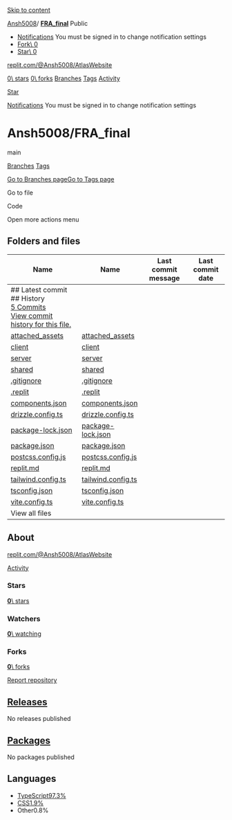 [Skip to content](https://github.com/Ansh5008/FRA_final#start-of-content)

[Ansh5008](https://github.com/Ansh5008)/ **[FRA\_final](https://github.com/Ansh5008/FRA_final)** Public

- [Notifications](https://github.com/login?return_to=%2FAnsh5008%2FFRA_final) You must be signed in to change notification settings
- [Fork\\
0](https://github.com/login?return_to=%2FAnsh5008%2FFRA_final)
- [Star\\
0](https://github.com/login?return_to=%2FAnsh5008%2FFRA_final)


[replit.com/@Ansh5008/AtlasWebsite](http://replit.com/@Ansh5008/AtlasWebsite "replit.com/@Ansh5008/AtlasWebsite")

[0\\
stars](https://github.com/Ansh5008/FRA_final/stargazers) [0\\
forks](https://github.com/Ansh5008/FRA_final/forks) [Branches](https://github.com/Ansh5008/FRA_final/branches) [Tags](https://github.com/Ansh5008/FRA_final/tags) [Activity](https://github.com/Ansh5008/FRA_final/activity)

[Star](https://github.com/login?return_to=%2FAnsh5008%2FFRA_final)

[Notifications](https://github.com/login?return_to=%2FAnsh5008%2FFRA_final) You must be signed in to change notification settings

# Ansh5008/FRA\_final

main

[Branches](https://github.com/Ansh5008/FRA_final/branches) [Tags](https://github.com/Ansh5008/FRA_final/tags)

[Go to Branches page](https://github.com/Ansh5008/FRA_final/branches)[Go to Tags page](https://github.com/Ansh5008/FRA_final/tags)

Go to file

Code

Open more actions menu

## Folders and files

| Name | Name | Last commit message | Last commit date |
| --- | --- | --- | --- |
| ## Latest commit<br>## History<br>[5 Commits](https://github.com/Ansh5008/FRA_final/commits/main/)<br>[View commit history for this file.](https://github.com/Ansh5008/FRA_final/commits/main/) |
| [attached\_assets](https://github.com/Ansh5008/FRA_final/tree/main/attached_assets "attached_assets") | [attached\_assets](https://github.com/Ansh5008/FRA_final/tree/main/attached_assets "attached_assets") |  |  |
| [client](https://github.com/Ansh5008/FRA_final/tree/main/client "client") | [client](https://github.com/Ansh5008/FRA_final/tree/main/client "client") |  |  |
| [server](https://github.com/Ansh5008/FRA_final/tree/main/server "server") | [server](https://github.com/Ansh5008/FRA_final/tree/main/server "server") |  |  |
| [shared](https://github.com/Ansh5008/FRA_final/tree/main/shared "shared") | [shared](https://github.com/Ansh5008/FRA_final/tree/main/shared "shared") |  |  |
| [.gitignore](https://github.com/Ansh5008/FRA_final/blob/main/.gitignore ".gitignore") | [.gitignore](https://github.com/Ansh5008/FRA_final/blob/main/.gitignore ".gitignore") |  |  |
| [.replit](https://github.com/Ansh5008/FRA_final/blob/main/.replit ".replit") | [.replit](https://github.com/Ansh5008/FRA_final/blob/main/.replit ".replit") |  |  |
| [components.json](https://github.com/Ansh5008/FRA_final/blob/main/components.json "components.json") | [components.json](https://github.com/Ansh5008/FRA_final/blob/main/components.json "components.json") |  |  |
| [drizzle.config.ts](https://github.com/Ansh5008/FRA_final/blob/main/drizzle.config.ts "drizzle.config.ts") | [drizzle.config.ts](https://github.com/Ansh5008/FRA_final/blob/main/drizzle.config.ts "drizzle.config.ts") |  |  |
| [package-lock.json](https://github.com/Ansh5008/FRA_final/blob/main/package-lock.json "package-lock.json") | [package-lock.json](https://github.com/Ansh5008/FRA_final/blob/main/package-lock.json "package-lock.json") |  |  |
| [package.json](https://github.com/Ansh5008/FRA_final/blob/main/package.json "package.json") | [package.json](https://github.com/Ansh5008/FRA_final/blob/main/package.json "package.json") |  |  |
| [postcss.config.js](https://github.com/Ansh5008/FRA_final/blob/main/postcss.config.js "postcss.config.js") | [postcss.config.js](https://github.com/Ansh5008/FRA_final/blob/main/postcss.config.js "postcss.config.js") |  |  |
| [replit.md](https://github.com/Ansh5008/FRA_final/blob/main/replit.md "replit.md") | [replit.md](https://github.com/Ansh5008/FRA_final/blob/main/replit.md "replit.md") |  |  |
| [tailwind.config.ts](https://github.com/Ansh5008/FRA_final/blob/main/tailwind.config.ts "tailwind.config.ts") | [tailwind.config.ts](https://github.com/Ansh5008/FRA_final/blob/main/tailwind.config.ts "tailwind.config.ts") |  |  |
| [tsconfig.json](https://github.com/Ansh5008/FRA_final/blob/main/tsconfig.json "tsconfig.json") | [tsconfig.json](https://github.com/Ansh5008/FRA_final/blob/main/tsconfig.json "tsconfig.json") |  |  |
| [vite.config.ts](https://github.com/Ansh5008/FRA_final/blob/main/vite.config.ts "vite.config.ts") | [vite.config.ts](https://github.com/Ansh5008/FRA_final/blob/main/vite.config.ts "vite.config.ts") |  |  |
| View all files |

## About

[replit.com/@Ansh5008/AtlasWebsite](http://replit.com/@Ansh5008/AtlasWebsite "replit.com/@Ansh5008/AtlasWebsite")

[Activity](https://github.com/Ansh5008/FRA_final/activity)

### Stars

[**0**\\
stars](https://github.com/Ansh5008/FRA_final/stargazers)

### Watchers

[**0**\\
watching](https://github.com/Ansh5008/FRA_final/watchers)

### Forks

[**0**\\
forks](https://github.com/Ansh5008/FRA_final/forks)

[Report repository](https://github.com/contact/report-content?content_url=https%3A%2F%2Fgithub.com%2FAnsh5008%2FFRA_final&report=Ansh5008+%28user%29)

## [Releases](https://github.com/Ansh5008/FRA_final/releases)

No releases published

## [Packages](https://github.com/users/Ansh5008/packages?repo_name=FRA_final)

No packages published

## Languages

- [TypeScript97.3%](https://github.com/Ansh5008/FRA_final/search?l=typescript)
- [CSS1.9%](https://github.com/Ansh5008/FRA_final/search?l=css)
- Other0.8%